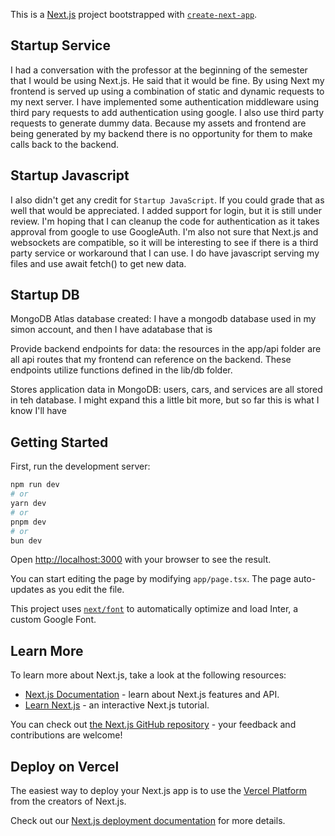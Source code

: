 This is a [Next.js](https://nextjs.org/) project bootstrapped with [`create-next-app`](https://github.com/vercel/next.js/tree/canary/packages/create-next-app).

## Startup Service

I had a conversation with the professor at the beginning of the semester that I would be using Next.js. He said that it would be fine. By using Next
my frontend is served up using a combination of static and dynamic requests to my next server. I have implemented some authentication middleware using
third pary requests to add authentication using google. I also use third party requests to generate dummy data. Because my assets and frontend are being
generated by my backend there is no opportunity for them to make calls back to the backend.

## Startup Javascript

I also didn't get any credit for `Startup JavaScript`. If you could grade that as well that would be appreciated. I added support for login, but it is still under review. I'm hoping that I can cleanup the code for authentication as it takes approval from google to use GoogleAuth. I'm also not sure that Next.js and websockets are compatible, so it will be interesting to see if there is a third party service or workaround that I can use. I do have javascript serving my files and use await fetch() to  get new data.

## Startup DB

MongoDB Atlas database created: I have a mongodb database used in my simon account, and then I have adatabase that is 

Provide backend endpoints for data: the resources in the app/api folder are all api routes that my frontend can reference on the backend. These endpoints utilize functions defined in the lib/db folder.

Stores application data in MongoDB: users, cars, and services are all stored in teh database. I might expand this a little bit more, but so far this is what I know I'll have

## Getting Started

First, run the development server:

```bash
npm run dev
# or
yarn dev
# or
pnpm dev
# or
bun dev
```

Open [http://localhost:3000](http://localhost:3000) with your browser to see the result.

You can start editing the page by modifying `app/page.tsx`. The page auto-updates as you edit the file.

This project uses [`next/font`](https://nextjs.org/docs/basic-features/font-optimization) to automatically optimize and load Inter, a custom Google Font.

## Learn More

To learn more about Next.js, take a look at the following resources:

- [Next.js Documentation](https://nextjs.org/docs) - learn about Next.js features and API.
- [Learn Next.js](https://nextjs.org/learn) - an interactive Next.js tutorial.

You can check out [the Next.js GitHub repository](https://github.com/vercel/next.js/) - your feedback and contributions are welcome!

## Deploy on Vercel

The easiest way to deploy your Next.js app is to use the [Vercel Platform](https://vercel.com/new?utm_medium=default-template&filter=next.js&utm_source=create-next-app&utm_campaign=create-next-app-readme) from the creators of Next.js.

Check out our [Next.js deployment documentation](https://nextjs.org/docs/deployment) for more details.
